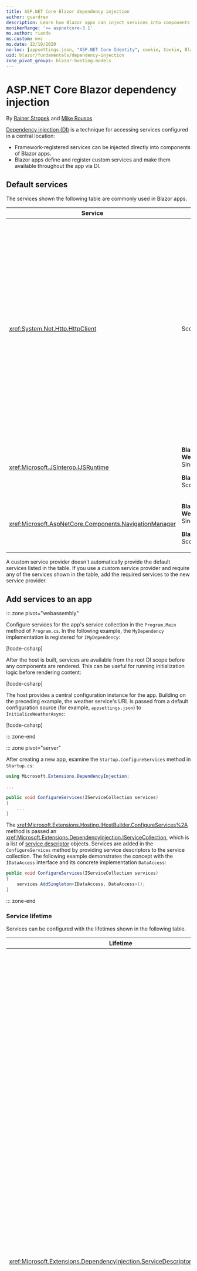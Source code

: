 ```yaml
---
title: ASP.NET Core Blazor dependency injection
author: guardrex
description: Learn how Blazor apps can inject services into components.
monikerRange: '>= aspnetcore-3.1'
ms.author: riande
ms.custom: mvc
ms.date: 12/19/2020
no-loc: [appsettings.json, "ASP.NET Core Identity", cookie, Cookie, Blazor, "Blazor Server", "Blazor WebAssembly", "Identity", "Let's Encrypt", Razor, SignalR]
uid: blazor/fundamentals/dependency-injection
zone_pivot_groups: blazor-hosting-models
---
```

# ASP.NET Core Blazor dependency injection

By [Rainer Stropek](https://www.timecockpit.com) and [Mike Rousos](https://github.com/mjrousos)

[Dependency injection (DI)](xref:fundamentals/dependency-injection) is a technique for accessing services configured in a central location:

* Framework-registered services can be injected directly into components of Blazor apps.
* Blazor apps define and register custom services and make them available throughout the app via DI.

## Default services

The services shown the following table are commonly used in Blazor apps.

| Service | Lifetime | Description |
| ------- | -------- | ----------- |
| <xref:System.Net.Http.HttpClient> | Scoped | <p>Provides methods for sending HTTP requests and receiving HTTP responses from a resource identified by a URI.</p><p>The instance of <xref:System.Net.Http.HttpClient> in a Blazor WebAssembly app uses the browser for handling the HTTP traffic in the background.</p><p>Blazor Server apps don't include an <xref:System.Net.Http.HttpClient> configured as a service by default. Provide an <xref:System.Net.Http.HttpClient> to a Blazor Server app.</p><p>For more information, see <xref:blazor/call-web-api>.</p><p>An <xref:System.Net.Http.HttpClient> is registered as a scoped service, not singleton. For more information, see the [Service lifetime](#service-lifetime) section.</p> |
| <xref:Microsoft.JSInterop.IJSRuntime> | <p>**Blazor WebAssembly**: Singleton</p><p>**Blazor Server**: Scoped</p> | Represents an instance of a JavaScript runtime where JavaScript calls are dispatched. For more information, see <xref:blazor/call-javascript-from-dotnet>. |
| <xref:Microsoft.AspNetCore.Components.NavigationManager> | <p>**Blazor WebAssembly**: Singleton</p><p>**Blazor Server**: Scoped</p> | Contains helpers for working with URIs and navigation state. For more information, see [URI and navigation state helpers](xref:blazor/fundamentals/routing#uri-and-navigation-state-helpers). |

A custom service provider doesn't automatically provide the default services listed in the table. If you use a custom service provider and require any of the services shown in the table, add the required services to the new service provider.

## Add services to an app

::: zone pivot="webassembly"

Configure services for the app's service collection in the `Program.Main` method of `Program.cs`. In the following example, the `MyDependency` implementation is registered for `IMyDependency`:

[!code-csharp[](dependency-injection/samples_snapshot/Program1.cs?highlight=7)]

After the host is built, services are available from the root DI scope before any components are rendered. This can be useful for running initialization logic before rendering content:

[!code-csharp[](dependency-injection/samples_snapshot/Program2.cs?highlight=7,12-13)]

The host provides a central configuration instance for the app. Building on the preceding example, the weather service's URL is passed from a default configuration source (for example, `appsettings.json`) to `InitializeWeatherAsync`:

[!code-csharp[](dependency-injection/samples_snapshot/Program3.cs?highlight=13-14)]

::: zone-end

::: zone pivot="server"

After creating a new app, examine the `Startup.ConfigureServices` method in `Startup.cs`:

```csharp
using Microsoft.Extensions.DependencyInjection;

...

public void ConfigureServices(IServiceCollection services)
{
    ...
}
```

The <xref:Microsoft.Extensions.Hosting.IHostBuilder.ConfigureServices%2A> method is passed an <xref:Microsoft.Extensions.DependencyInjection.IServiceCollection>, which is a list of [service descriptor](xref:Microsoft.Extensions.DependencyInjection.ServiceDescriptor) objects. Services are added in the `ConfigureServices` method by providing service descriptors to the service collection. The following example demonstrates the concept with the `IDataAccess` interface and its concrete implementation `DataAccess`:

```csharp
public void ConfigureServices(IServiceCollection services)
{
    services.AddSingleton<IDataAccess, DataAccess>();
}
```

::: zone-end

### Service lifetime

Services can be configured with the lifetimes shown in the following table.

| Lifetime | Description |
| -------- | ----------- |
| <xref:Microsoft.Extensions.DependencyInjection.ServiceDescriptor.Scoped%2A> | <p>Blazor WebAssembly apps don't currently have a concept of DI scopes. `Scoped`-registered services behave like `Singleton` services.</p><p>The Blazor Server hosting model supports the `Scoped` lifetime across HTTP requests but not across SingalR connection/circuit messages among components that are loaded on the client. The Razor Pages or MVC portion of the app treats scoped services normally and recreates the services on *each HTTP request* when navigating among pages or views or from a page or view to a component. Scoped services aren't reconstructed when navigating among components on the client, where the communication to the server takes place over the SignalR connection of the user's circuit, not via HTTP requests. In the following component scenarios on the client, scoped services are reconstructed because a new circuit is created for the user:</p><ul><li>The user closes the browser's window. The user opens a new window and navigates back to the app.</li><li>The user closes the last tab of the app in a browser window. The user opens a new tab and navigates back to the app.</li><li>The user selects the browser's reload/refresh button.</li></ul><p>For more information on preserving user state across scoped services in Blazor Server apps, see <xref:blazor/hosting-models?pivots=server>.</p> |
| <xref:Microsoft.Extensions.DependencyInjection.ServiceDescriptor.Singleton%2A> | DI creates a *single instance* of the service. All components requiring a `Singleton` service receive an instance of the same service. |
| <xref:Microsoft.Extensions.DependencyInjection.ServiceDescriptor.Transient%2A> | Whenever a component obtains an instance of a `Transient` service from the service container, it receives a *new instance* of the service. |

The DI system is based on the DI system in ASP.NET Core. For more information, see <xref:fundamentals/dependency-injection>.

## Request a service in a component

After services are added to the service collection, inject the services into the components using the [\@inject](xref:mvc/views/razor#inject) Razor directive. [`@inject`](xref:mvc/views/razor#inject) has two parameters:

* Type: The type of the service to inject.
* Property: The name of the property receiving the injected app service. The property doesn't require manual creation. The compiler creates the property.

For more information, see <xref:mvc/views/dependency-injection>.

Use multiple [`@inject`](xref:mvc/views/razor#inject) statements to inject different services.

The following example shows how to use [`@inject`](xref:mvc/views/razor#inject). The service implementing `Services.IDataAccess` is injected into the component's property `DataRepository`. Note how the code is only using the `IDataAccess` abstraction:

[!code-razor[](dependency-injection/samples_snapshot/CustomerList.razor?highlight=2-3,20)]

Internally, the generated property (`DataRepository`) uses the [`[Inject]`](xref:Microsoft.AspNetCore.Components.InjectAttribute) attribute. Typically, this attribute isn't used directly. If a base class is required for components and injected properties are also required for the base class, manually add the [`[Inject]`](xref:Microsoft.AspNetCore.Components.InjectAttribute) attribute:

```csharp
using Microsoft.AspNetCore.Components;

public class ComponentBase : IComponent
{
    [Inject]
    protected IDataAccess DataRepository { get; set; }

    ...
}
```

In components derived from the base class, the [`@inject`](xref:mvc/views/razor#inject) directive isn't required. The <xref:Microsoft.AspNetCore.Components.InjectAttribute> of the base class is sufficient:

```razor
@page "/demo"
@inherits ComponentBase

<h1>Demo Component</h1>
```

## Use DI in services

Complex services might require additional services. In the following example, `DataAccess` requires the <xref:System.Net.Http.HttpClient> default service. [`@inject`](xref:mvc/views/razor#inject) (or the [`[Inject]`](xref:Microsoft.AspNetCore.Components.InjectAttribute) attribute) isn't available for use in services. *Constructor injection* must be used instead. Required services are added by adding parameters to the service's constructor. When DI creates the service, it recognizes the services it requires in the constructor and provides them accordingly. In the following example, the constructor receives an <xref:System.Net.Http.HttpClient> via DI. <xref:System.Net.Http.HttpClient> is a default service.

```csharp
using System.Net.Http;

public class DataAccess : IDataAccess
{
    public DataAccess(HttpClient http)
    {
        ...
    }
}
```

Prerequisites for constructor injection:

* One constructor must exist whose arguments can all be fulfilled by DI. Additional parameters not covered by DI are allowed if they specify default values.
* The applicable constructor must be `public`.
* One applicable constructor must exist. In case of an ambiguity, DI throws an exception.

## Utility base component classes to manage a DI scope

In ASP.NET Core apps, scoped services are typically scoped to the current request. After the request completes, any scoped or transient services are disposed by the DI system. In Blazor Server apps, the request scope lasts for the duration of the client connection, which can result in transient and scoped services living much longer than expected. In Blazor WebAssembly apps, services registered with a scoped lifetime are treated as singletons, so they live longer than scoped services in typical ASP.NET Core apps.

> [!NOTE]
> To detect disposable transient services in an app, see the [Detect transient disposables](#detect-transient-disposables) section.

An approach that limits a service lifetime in Blazor apps is use of the <xref:Microsoft.AspNetCore.Components.OwningComponentBase> type. <xref:Microsoft.AspNetCore.Components.OwningComponentBase> is an abstract type derived from <xref:Microsoft.AspNetCore.Components.ComponentBase> that creates a DI scope corresponding to the lifetime of the component. Using this scope, it's possible to use DI services with a scoped lifetime and have them live as long as the component. When the component is destroyed, services from the component's scoped service provider are disposed as well. This can be useful for services that:

* Should be reused within a component, as the transient lifetime is inappropriate.
* Shouldn't be shared across components, as the singleton lifetime is inappropriate.

Two versions of the <xref:Microsoft.AspNetCore.Components.OwningComponentBase> type are available:

* <xref:Microsoft.AspNetCore.Components.OwningComponentBase> is an abstract, disposable child of the <xref:Microsoft.AspNetCore.Components.ComponentBase> type with a protected <xref:Microsoft.AspNetCore.Components.OwningComponentBase.ScopedServices> property of type <xref:System.IServiceProvider>. This provider can be used to resolve services that are scoped to the lifetime of the component.

  DI services injected into the component using [`@inject`](xref:mvc/views/razor#inject) or the [`[Inject]`](xref:Microsoft.AspNetCore.Components.InjectAttribute) attribute aren't created in the component's scope. To use the component's scope, services must be resolved using <xref:Microsoft.Extensions.DependencyInjection.ServiceProviderServiceExtensions.GetRequiredService%2A> or <xref:System.IServiceProvider.GetService%2A>. Any services resolved using the <xref:Microsoft.AspNetCore.Components.OwningComponentBase.ScopedServices> provider have their dependencies provided from that same scope.

  [!code-razor[](dependency-injection/samples_snapshot/Preferences.razor?highlight=3,20-21)]

* <xref:Microsoft.AspNetCore.Components.OwningComponentBase%601> derives from <xref:Microsoft.AspNetCore.Components.OwningComponentBase> and adds a <xref:Microsoft.AspNetCore.Components.OwningComponentBase%601.Service%2A> property that returns an instance of `T` from the scoped DI provider. This type is a convenient way to access scoped services without using an instance of <xref:System.IServiceProvider> when there's one primary service the app requires from the DI container using the component's scope. The <xref:Microsoft.AspNetCore.Components.OwningComponentBase.ScopedServices> property is available, so the app can get services of other types, if necessary.

  [!code-razor[](dependency-injection/samples_snapshot/Users.razor?highlight=3,5,8)]

## Use of an Entity Framework Core (EF Core) DbContext from DI

For more information, see <xref:blazor/blazor-server-ef-core>.

## Detect transient disposables

The following examples show how to detect disposable transient services in an app that should use <xref:Microsoft.AspNetCore.Components.OwningComponentBase>. For more information, see the [Utility base component classes to manage a DI scope](#utility-base-component-classes-to-manage-a-di-scope) section.

::: zone pivot="webassembly"

`DetectIncorrectUsagesOfTransientDisposables.cs`:

[!code-csharp[](dependency-injection/samples_snapshot/3.x/transient-disposables/DetectIncorrectUsagesOfTransientDisposables-wasm.cs)]

The `TransientDisposable` in the following example is detected (`Program.cs`):

::: moniker range=">= aspnetcore-5.0"

[!code-csharp[](dependency-injection/samples_snapshot/5.x/transient-disposables/DetectIncorrectUsagesOfTransientDisposables-wasm-program.cs?highlight=6,9,17,22-25)]

::: moniker-end 

::: moniker range="< aspnetcore-5.0"

[!code-csharp[](dependency-injection/samples_snapshot/3.x/transient-disposables/DetectIncorrectUsagesOfTransientDisposables-wasm-program.cs?highlight=6,9,17,22-25)]

::: moniker-end

::: zone-end

::: zone pivot="server"

`DetectIncorrectUsagesOfTransientDisposables.cs`:

[!code-csharp[](dependency-injection/samples_snapshot/3.x/transient-disposables/DetectIncorrectUsagesOfTransientDisposables-server.cs)]

Add the namespace for <xref:Microsoft.Extensions.DependencyInjection?displayProperty=fullName> to `Program.cs`:

```csharp
using Microsoft.Extensions.DependencyInjection;
```

In `Program.CreateHostBuilder` of `Program.cs`:

[!code-csharp[](dependency-injection/samples_snapshot/3.x/transient-disposables/DetectIncorrectUsagesOfTransientDisposables-server-program.cs?highlight=3)]

The `TransientDependency` in the following example is detected (`Startup.cs`):

[!code-csharp[](dependency-injection/samples_snapshot/3.x/transient-disposables/DetectIncorrectUsagesOfTransientDisposables-server-startup.cs?highlight=6-8,11-32)]

::: zone-end

The app can register transient disposables without throwing an exception. However, attempting to resolve a transient disposable results in an <xref:System.InvalidOperationException>, as the following example shows.

`Pages/TransientDisposable.razor`:

```razor
@page "/transient-disposable"
@inject TransientDisposable

<h1>Transient Disposable</h1>
```

Navigate to the `TransientDisposable` component at `/transient-disposable` and the <xref:System.InvalidOperationException> is thrown when the framework attempts to construct an instance of `TransientDisposable`:

```
System.InvalidOperationException: Trying to resolve transient disposable service 
TransientDisposable in the wrong scope. Use an 'OwningComponentBase\<T>' component 
base class for the service 'T' you are trying to resolve.
```

## Additional resources

* <xref:fundamentals/dependency-injection>
* [`IDisposable` guidance for Transient and shared instances](xref:fundamentals/dependency-injection#idisposable-guidance-for-transient-and-shared-instances)
* <xref:mvc/views/dependency-injection>
